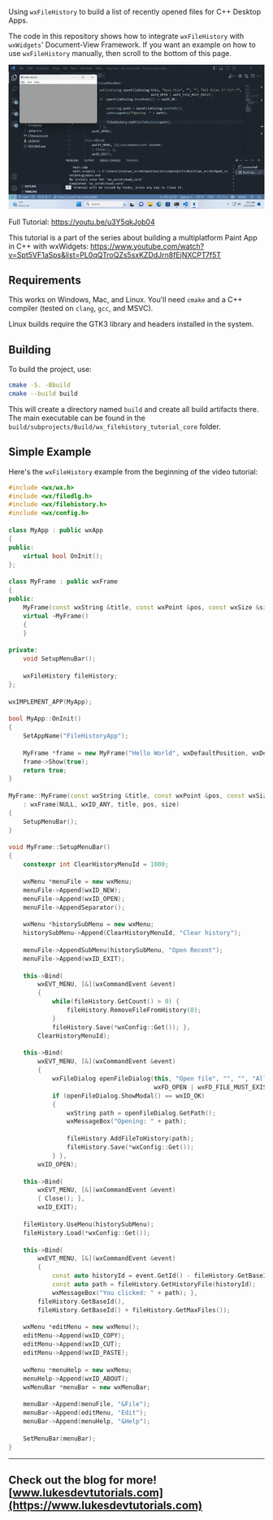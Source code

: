 Using `wxFileHistory` to build a list of recently opened files for C++ Desktop Apps.

The code in this repository shows how to integrate `wxFileHistory` with `wxWidgets`' Document-View Framework. If you want an example on how to use `wxFileHistory` manually, then scroll to the bottom of this page.

[![Video](/output.gif)](https://youtu.be/u3Y5qkJob04)

Full Tutorial: https://youtu.be/u3Y5qkJob04

This tutorial is a part of the series about building a multiplatform Paint App in C++ with wxWidgets: https://www.youtube.com/watch?v=Spt5VF1aSps&list=PL0qQTroQZs5sxKZDdJrn8fEjNXCPT7f5T

## Requirements

This works on Windows, Mac, and Linux. You'll need `cmake` and a C++ compiler (tested on `clang`, `gcc`, and MSVC).

Linux builds require the GTK3 library and headers installed in the system.

## Building

To build the project, use:

```bash
cmake -S. -Bbuild
cmake --build build
```

This will create a directory named `build` and create all build artifacts there. The main executable can be found in the `build/subprojects/Build/wx_filehistory_tutorial_core` folder.

## Simple Example

Here's the `wxFileHistory` example from the beginning of the video tutorial:

```cpp
#include <wx/wx.h>
#include <wx/filedlg.h>
#include <wx/filehistory.h>
#include <wx/config.h>

class MyApp : public wxApp
{
public:
    virtual bool OnInit();
};

class MyFrame : public wxFrame
{
public:
    MyFrame(const wxString &title, const wxPoint &pos, const wxSize &size);
    virtual ~MyFrame()
    {
    }

private:
    void SetupMenuBar();

    wxFileHistory fileHistory;
};

wxIMPLEMENT_APP(MyApp);

bool MyApp::OnInit()
{
    SetAppName("FileHistoryApp");

    MyFrame *frame = new MyFrame("Hello World", wxDefaultPosition, wxDefaultSize);
    frame->Show(true);
    return true;
}

MyFrame::MyFrame(const wxString &title, const wxPoint &pos, const wxSize &size)
    : wxFrame(NULL, wxID_ANY, title, pos, size)
{
    SetupMenuBar();
}

void MyFrame::SetupMenuBar()
{
    constexpr int ClearHistoryMenuId = 1000;

    wxMenu *menuFile = new wxMenu;
    menuFile->Append(wxID_NEW);
    menuFile->Append(wxID_OPEN);
    menuFile->AppendSeparator();

    wxMenu *historySubMenu = new wxMenu;
    historySubMenu->Append(ClearHistoryMenuId, "Clear history");

    menuFile->AppendSubMenu(historySubMenu, "Open Recent");
    menuFile->Append(wxID_EXIT);

    this->Bind(
        wxEVT_MENU, [&](wxCommandEvent &event)
        {
            while(fileHistory.GetCount() > 0) {
                fileHistory.RemoveFileFromHistory(0);
            }
            fileHistory.Save(*wxConfig::Get()); },
        ClearHistoryMenuId);

    this->Bind(
        wxEVT_MENU, [&](wxCommandEvent &event)
        {
            wxFileDialog openFileDialog(this, "Open file", "", "", "All files (*.*)|*.*",
                                        wxFD_OPEN | wxFD_FILE_MUST_EXIST);
            if (openFileDialog.ShowModal() == wxID_OK)
            {
                wxString path = openFileDialog.GetPath();
                wxMessageBox("Opening: " + path);

                fileHistory.AddFileToHistory(path);
                fileHistory.Save(*wxConfig::Get());
            } },
        wxID_OPEN);

    this->Bind(
        wxEVT_MENU, [&](wxCommandEvent &event)
        { Close(); },
        wxID_EXIT);

    fileHistory.UseMenu(historySubMenu);
    fileHistory.Load(*wxConfig::Get());

    this->Bind(
        wxEVT_MENU, [&](wxCommandEvent &event)
        {
            const auto historyId = event.GetId() - fileHistory.GetBaseId();
            const auto path = fileHistory.GetHistoryFile(historyId);
            wxMessageBox("You clicked: " + path); },
        fileHistory.GetBaseId(),
        fileHistory.GetBaseId() + fileHistory.GetMaxFiles());

    wxMenu *editMenu = new wxMenu();
    editMenu->Append(wxID_COPY);
    editMenu->Append(wxID_CUT);
    editMenu->Append(wxID_PASTE);

    wxMenu *menuHelp = new wxMenu;
    menuHelp->Append(wxID_ABOUT);
    wxMenuBar *menuBar = new wxMenuBar;

    menuBar->Append(menuFile, "&File");
    menuBar->Append(editMenu, "Edit");
    menuBar->Append(menuHelp, "&Help");

    SetMenuBar(menuBar);
}
```

---
Check out the blog for more! [www.lukesdevtutorials.com](https://www.lukesdevtutorials.com)
---

